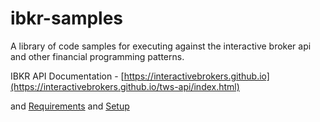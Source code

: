 # ibkr-samples
A library of code samples for executing against the interactive broker api and other financial programming patterns.

IBKR API Documentation - [https://interactivebrokers.github.io](https://interactivebrokers.github.io/tws-api/index.html)

and [Requirements](https://interactivebrokers.github.io/tws-api/introduction.html#requirements)
and [Setup](https://interactivebrokers.github.io/tws-api/initial_setup.html)
